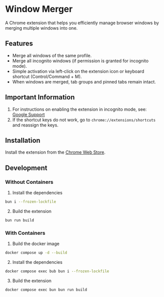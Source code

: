 # Window Merger

A Chrome extension that helps you efficiently manage browser windows by merging multiple windows into one.

## Features

- Merge all windows of the same profile.
- Merge all incognito windows (if permission is granted for incognito mode).
- Simple activation via left-click on the extension icon or keyboard shortcut (Control/Command + M).
- When windows are merged, tab groups and pinned tabs remain intact.

## Important Information

1. For instructions on enabling the extension in incognito mode, see: [Google Support](https://support.google.com/chrome/a/answer/13130396)
2. If the shortcut keys do not work, go to `chrome://extensions/shortcuts` and reassign the keys.

## Installation

Install the extension from the [Chrome Web Store](https://chromewebstore.google.com/detail/merge-window-extension/fijodggmkbkjcmlpkpahjpepngppdppb).

## Development

### Without Containers

1. Install the dependencies

```bash
bun i --frozen-lockfile
```

2. Build the extension

```bash
bun run build
```

### With Containers

1. Build the docker image

```bash
docker compose up -d --build
```

2. Install the dependencies

```bash
docker compose exec bub bun i --frozen-lockfile
```

3. Build the extension

```bash
docker compose exec bun bun run build
```
